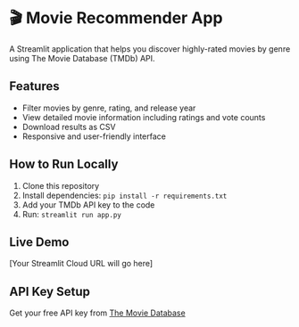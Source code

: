 # 🎬 Movie Recommender App

A Streamlit application that helps you discover highly-rated movies by genre using The Movie Database (TMDb) API.

## Features
- Filter movies by genre, rating, and release year
- View detailed movie information including ratings and vote counts
- Download results as CSV
- Responsive and user-friendly interface

## How to Run Locally
1. Clone this repository
2. Install dependencies: `pip install -r requirements.txt`
3. Add your TMDb API key to the code
4. Run: `streamlit run app.py`

## Live Demo
[Your Streamlit Cloud URL will go here]

## API Key Setup
Get your free API key from [The Movie Database](https://www.themoviedb.org/settings/api)

